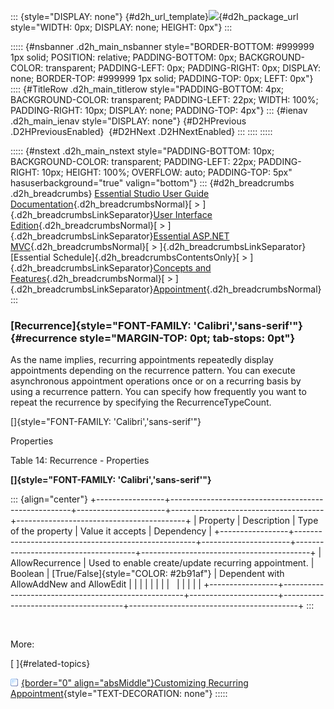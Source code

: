 ::: {style="DISPLAY: none"}
[](ms-xhelp:///?Id=d2h_url_template){#d2h_url_template}![](!package_url!){#d2h_package_url style="WIDTH: 0px; DISPLAY: none; HEIGHT: 0px"}
:::

::::: {#nsbanner .d2h_main_nsbanner style="BORDER-BOTTOM: #999999 1px solid; POSITION: relative; PADDING-BOTTOM: 0px; BACKGROUND-COLOR: transparent; PADDING-LEFT: 0px; PADDING-RIGHT: 0px; DISPLAY: none; BORDER-TOP: #999999 1px solid; PADDING-TOP: 0px; LEFT: 0px"}
:::: {#TitleRow .d2h_main_titlerow style="PADDING-BOTTOM: 4px; BACKGROUND-COLOR: transparent; PADDING-LEFT: 22px; WIDTH: 100%; PADDING-RIGHT: 10px; DISPLAY: none; PADDING-TOP: 4px"}
::: {#ienav .d2h_main_ienav style="DISPLAY: none"}
[](ms-xhelp:///?Id=85ef68f2-d099-4ef1-b681-292e563388f4){#D2HPrevious .D2HPreviousEnabled}  [](ms-xhelp:///?Id=7e0c7ea9-5dbf-419c-9469-e06abf578004){#D2HNext .D2HNextEnabled}
:::
::::
:::::

::::: {#nstext .d2h_main_nstext style="PADDING-BOTTOM: 10px; BACKGROUND-COLOR: transparent; PADDING-LEFT: 22px; PADDING-RIGHT: 10px; HEIGHT: 100%; OVERFLOW: auto; PADDING-TOP: 5px" hasuserbackground="true" valign="bottom"}
::: {#d2h_breadcrumbs .d2h_breadcrumbs}
[Essential Studio User Guide Documentation](ms-xhelp:///?Id=12457748-09e3-4d74-a240-8e049cedf030){.d2h_breadcrumbsNormal}[ \> ]{.d2h_breadcrumbsLinkSeparator}[User Interface Edition](ms-xhelp:///?Id=c29296b7-531c-413b-a0ec-488ca1f7f669){.d2h_breadcrumbsNormal}[ \> ]{.d2h_breadcrumbsLinkSeparator}[Essential ASP.NET MVC](ms-xhelp:///?Id=4b14e7d1-65c4-4f67-b1aa-2c37709905a5){.d2h_breadcrumbsNormal}[ \> ]{.d2h_breadcrumbsLinkSeparator}[Essential Schedule]{.d2h_breadcrumbsContentsOnly}[ \> ]{.d2h_breadcrumbsLinkSeparator}[Concepts and Features](ms-xhelp:///?Id=150b7e3e-75c6-4609-ab78-cdde2bca2b16){.d2h_breadcrumbsNormal}[ \> ]{.d2h_breadcrumbsLinkSeparator}[Appointment](ms-xhelp:///?Id=67db6273-bfee-4b89-ac80-61e76818a9d9){.d2h_breadcrumbsNormal}
:::

### [Recurrence]{style="FONT-FAMILY: 'Calibri','sans-serif'"} {#recurrence style="MARGIN-TOP: 0pt; tab-stops: 0pt"}

As the name implies, recurring appointments repeatedly display appointments depending on the recurrence pattern. You can execute asynchronous appointment operations once or on a recurring basis by using a recurrence pattern. You can specify how frequently you want to repeat the recurrence by specifying the RecurrenceTypeCount.

[]{style="FONT-FAMILY: 'Calibri','sans-serif'"} 

Properties

Table 14: Recurrence - Properties

**[]{style="FONT-FAMILY: 'Calibri','sans-serif'"}** 

::: {align="center"}
+-----------------+-----------------------------------------------------+----------------------+--------------------------------------+------------------------------------------+
| Property        | Description                                         | Type of the property | Value it accepts                     | Dependency                               |
+-----------------+-----------------------------------------------------+----------------------+--------------------------------------+------------------------------------------+
| AllowRecurrence | Used to enable create/update recurring appointment. | Boolean              | [True/False]{style="COLOR: #2b91af"} | Dependent with AllowAddNew and AllowEdit |
|                 |                                                     |                      |                                      |                                          |
|                 |                                                     |                      |                                      |                                          |
+-----------------+-----------------------------------------------------+----------------------+--------------------------------------+------------------------------------------+
:::

 

More:

[ ]{#related-topics}

[![](button.gif){border="0" align="absMiddle"}Customizing Recurring Appointment](ms-xhelp:///?Id=387e0503-8160-4a32-8140-17b4c18de449){style="TEXT-DECORATION: none"}
:::::
